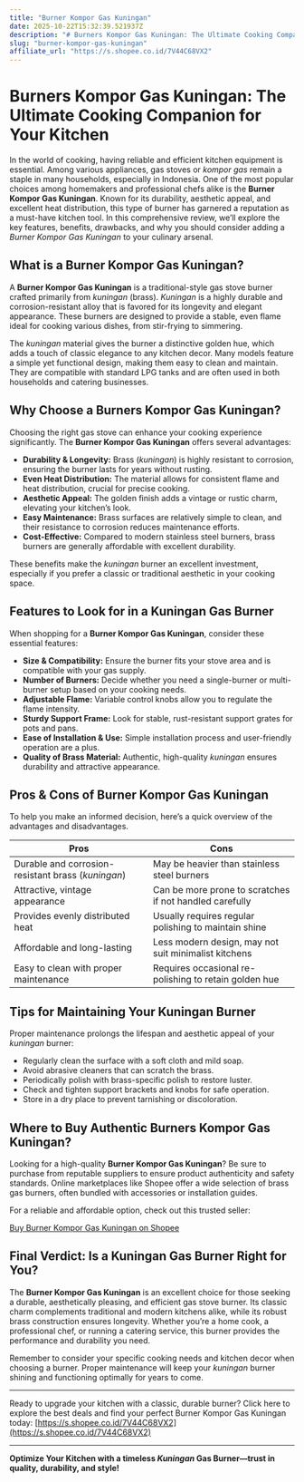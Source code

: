 ```yaml
---
title: "Burner Kompor Gas Kuningan"
date: 2025-10-22T15:32:39.521937Z
description: "# Burners Kompor Gas Kuningan: The Ultimate Cooking Companion for Your Kitchen..."
slug: "burner-kompor-gas-kuningan"
affiliate_url: "https://s.shopee.co.id/7V44C68VX2"
---
```

# Burners Kompor Gas Kuningan: The Ultimate Cooking Companion for Your Kitchen

In the world of cooking, having reliable and efficient kitchen equipment is essential. Among various appliances, gas stoves or *kompor gas* remain a staple in many households, especially in Indonesia. One of the most popular choices among homemakers and professional chefs alike is the **Burner Kompor Gas Kuningan**. Known for its durability, aesthetic appeal, and excellent heat distribution, this type of burner has garnered a reputation as a must-have kitchen tool. In this comprehensive review, we’ll explore the key features, benefits, drawbacks, and why you should consider adding a *Burner Kompor Gas Kuningan* to your culinary arsenal.

## What is a Burner Kompor Gas Kuningan?

A **Burner Kompor Gas Kuningan** is a traditional-style gas stove burner crafted primarily from *kuningan* (brass). *Kuningan* is a highly durable and corrosion-resistant alloy that is favored for its longevity and elegant appearance. These burners are designed to provide a stable, even flame ideal for cooking various dishes, from stir-frying to simmering.

The *kuningan* material gives the burner a distinctive golden hue, which adds a touch of classic elegance to any kitchen decor. Many models feature a simple yet functional design, making them easy to clean and maintain. They are compatible with standard LPG tanks and are often used in both households and catering businesses.

## Why Choose a Burners Kompor Gas Kuningan?

Choosing the right gas stove can enhance your cooking experience significantly. The **Burner Kompor Gas Kuningan** offers several advantages:

- **Durability & Longevity:** Brass (*kuningan*) is highly resistant to corrosion, ensuring the burner lasts for years without rusting.
- **Even Heat Distribution:** The material allows for consistent flame and heat distribution, crucial for precise cooking.
- **Aesthetic Appeal:** The golden finish adds a vintage or rustic charm, elevating your kitchen’s look.
- **Easy Maintenance:** Brass surfaces are relatively simple to clean, and their resistance to corrosion reduces maintenance efforts.
- **Cost-Effective:** Compared to modern stainless steel burners, brass burners are generally affordable with excellent durability.

These benefits make the *kuningan* burner an excellent investment, especially if you prefer a classic or traditional aesthetic in your cooking space.

## Features to Look for in a Kuningan Gas Burner

When shopping for a **Burner Kompor Gas Kuningan**, consider these essential features:

- **Size & Compatibility:** Ensure the burner fits your stove area and is compatible with your gas supply.
- **Number of Burners:** Decide whether you need a single-burner or multi-burner setup based on your cooking needs.
- **Adjustable Flame:** Variable control knobs allow you to regulate the flame intensity.
- **Sturdy Support Frame:** Look for stable, rust-resistant support grates for pots and pans.
- **Ease of Installation & Use:** Simple installation process and user-friendly operation are a plus.
- **Quality of Brass Material:** Authentic, high-quality *kuningan* ensures durability and attractive appearance.

## Pros & Cons of Burner Kompor Gas Kuningan

To help you make an informed decision, here’s a quick overview of the advantages and disadvantages.

| Pros                                               | Cons                                              |
|----------------------------------------------------|---------------------------------------------------|
| Durable and corrosion-resistant brass (*kuningan*) | May be heavier than stainless steel burners    |
| Attractive, vintage appearance                     | Can be more prone to scratches if not handled carefully |
| Provides evenly distributed heat                  | Usually requires regular polishing to maintain shine |
| Affordable and long-lasting                        | Less modern design, may not suit minimalist kitchens |
| Easy to clean with proper maintenance            | Requires occasional re-polishing to retain golden hue |

## Tips for Maintaining Your Kuningan Burner

Proper maintenance prolongs the lifespan and aesthetic appeal of your *kuningan* burner:

- Regularly clean the surface with a soft cloth and mild soap.
- Avoid abrasive cleaners that can scratch the brass.
- Periodically polish with brass-specific polish to restore luster.
- Check and tighten support brackets and knobs for safe operation.
- Store in a dry place to prevent tarnishing or discoloration.

## Where to Buy Authentic Burners Kompor Gas Kuningan?

Looking for a high-quality **Burner Kompor Gas Kuningan**? Be sure to purchase from reputable suppliers to ensure product authenticity and safety standards. Online marketplaces like Shopee offer a wide selection of brass gas burners, often bundled with accessories or installation guides.

For a reliable and affordable option, check out this trusted seller:

[Buy Burner Kompor Gas Kuningan on Shopee](https://s.shopee.co.id/7V44C68VX2)

## Final Verdict: Is a Kuningan Gas Burner Right for You?

The **Burner Kompor Gas Kuningan** is an excellent choice for those seeking a durable, aesthetically pleasing, and efficient gas stove burner. Its classic charm complements traditional and modern kitchens alike, while its robust brass construction ensures longevity. Whether you’re a home cook, a professional chef, or running a catering service, this burner provides the performance and durability you need.

Remember to consider your specific cooking needs and kitchen decor when choosing a burner. Proper maintenance will keep your *kuningan* burner shining and functioning optimally for years to come.

---

Ready to upgrade your kitchen with a classic, durable burner? Click here to explore the best deals and find your perfect Burner Kompor Gas Kuningan today: [https://s.shopee.co.id/7V44C68VX2](https://s.shopee.co.id/7V44C68VX2)

---

**Optimize Your Kitchen with a timeless *Kuningan* Gas Burner—trust in quality, durability, and style!**